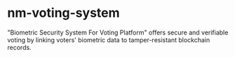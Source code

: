 # nm-voting-system
"Biometric Security System For Voting Platform" offers secure and verifiable voting by linking voters' biometric data to tamper-resistant blockchain records.